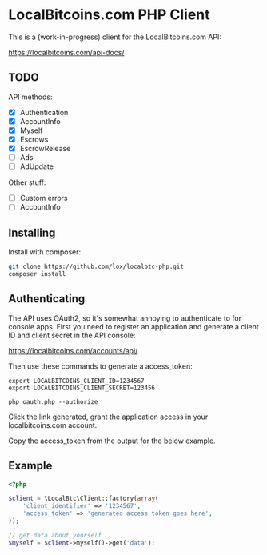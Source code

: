 LocalBitcoins.com PHP Client
============================

This is a (work-in-progress) client for the LocalBitcoins.com API:

https://localbitcoins.com/api-docs/

TODO
----

API methods:

 * [x] Authentication
 * [x] AccountInfo
 * [x] Myself
 * [x] Escrows
 * [x] EscrowRelease
 * [ ] Ads
 * [ ] AdUpdate

Other stuff:

 * [ ] Custom errors
 * [ ] AccountInfo

Installing
----------

Install with composer:

```bash
git clone https://github.com/lox/localbtc-php.git
composer install
```

Authenticating
--------------

The API uses OAuth2, so it's somewhat annoying to authenticate to for console apps. First you need 
to register an application and generate a client ID and client secret in the API console:

https://localbitcoins.com/accounts/api/

Then use these commands to generate a access_token:

```
export LOCALBITCOINS_CLIENT_ID=1234567
export LOCALBITCOINS_CLIENT_SECRET=123456

php oauth.php --authorize
```

Click the link generated, grant the application access in your localbitcoins.com account.

Copy the access_token from the output for the below example.

Example
-------

```php
<?php

$client = \LocalBtc\Client::factory(array(
    'client_identifier' => '1234567',
    'access_token' => 'generated access token goes here',
));

// get data about yourself
$myself = $client->myself()->get('data');


```
